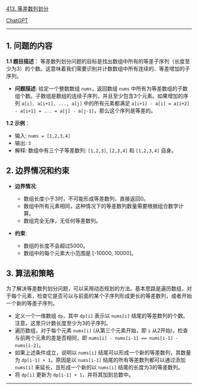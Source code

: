 [413. 等差数列划分](https://leetcode.cn/problems/arithmetic-slices)

[ChatGPT](https://chat.openai.com/share/5cbe11b9-9e6f-488e-a68d-c52f458a0ed7)

---

## 1. 问题的内容
**1.1 题目描述**：
等差数列划分问题的目标是找出数组中所有的等差子序列（长度至少为3）的个数。这意味着我们需要识别并计数数组中所有连续的、等差增加的子序列。

- **问题描述**: 给定一个整数数组 `nums`，返回数组 `nums` 中所有为等差数组的子数组个数。子数组是数组的连续子序列，并且至少包含3个元素。如果增加的序列 `a[i], a[i+1], ..., a[j]` 中的所有元素都满足 `a[i+1] - a[i] = a[i+2] - a[i+1] = ... = a[j] - a[j-1]`，那么这个序列是等差的。

**1.2 示例**：
  - 输入: `nums = [1,2,3,4]`
  - 输出: `3`
  - 解释: 数组中有三个子等差数列: `[1,2,3]`, `[2,3,4]` 和 `[1,2,3,4]` 自身。

## 2. 边界情况和约束
- **边界情况**:
  - 数组长度小于3时，不可能形成等差数列，直接返回0。
  - 数组中所有元素相同，这种情况下的等差数列数量需要根据组合数学计算。
  - 数组完全无序，无任何等差数列。

- **约束**:
  - 数组的长度不会超过5000。
  - 数组中的每个元素大小范围是 [-10000, 10000]。

## 3. 算法和策略
为了解决等差数列划分问题，可以采用动态规划的方法。基本思路是遍历数组，对于每个元素，检查它是否可以与前面的某个子序列形成更长的等差数列，或者开始一个新的等差子序列。

- 定义一个一维数组 `dp`，其中 `dp[i]` 表示以 `nums[i]` 结尾的等差数列的个数。注意，这里只计数长度至少为3的子序列。
- 遍历数组，对于每个元素 `nums[i]` (从第三个元素开始，即 `i` 从2开始)，检查与前两个元素的差是否相同，即 `nums[i] - nums[i-1] == nums[i-1] - nums[i-2]`。
- 如果上述条件成立，说明以 `nums[i]` 结尾可以形成一个新的等差数列，其数量为 `dp[i-1] + 1`。原因是以 `nums[i-1]` 结尾的所有等差数列都可以通过添加 `nums[i]` 来延长，且形成一个新的以 `nums[i]` 结尾的长度为3的等差数列。
- 将 `dp[i]` 更新为 `dp[i-1] + 1`，并将其加到总数中。

---